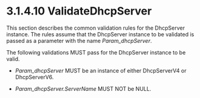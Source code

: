 <html dir="LTR" xmlns:mshelp="http://msdn.microsoft.com/mshelp" xmlns:ddue="http://ddue.schemas.microsoft.com/authoring/2003/5" xmlns:xlink="http://www.w3.org/1999/xlink" xmlns:tool="http://www.microsoft.com/tooltip">
 <body>
 <div id="header">
 <h1 class="heading">3.1.4.10 ValidateDhcpServer</h1>
 </div>
 <div id="mainSection">
 <div id="mainBody">
 <div id="allHistory" class="saveHistory"></div>
 <div id="sectionSection0" class="section" name="collapseableSection">
 

<p>This section describes the common validation rules for the
DhcpServer instance. The rules assume that the DhcpServer instance to be
validated is passed as a parameter with the name <i>Param_dhcpServer</i>.</p>

<p>The following validations MUST pass for the DhcpServer
instance to be valid.</p>

<ul><li><p><span><span> 
</span></span><i>Param_dhcpServer</i> MUST be an instance of either
DhcpServerV4 or DhcpServerV6.</p>

</li><li><p><span><span> 
</span></span><i>Param_dhcpServer.ServerName</i> MUST NOT be NULL.</p>

</li></ul>
 </div>
 </div>
 </div>
 </body>
</html>